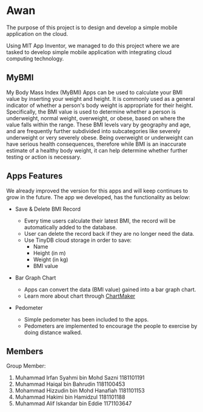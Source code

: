 # Awan

The purpose of this project is to design and develop a simple mobile application on the cloud.

Using MIT App Inventor, we managed to do this project where we are tasked to develop simple mobile application with integrating cloud computing technology.

## MyBMI

My Body Mass Index (MyBMI) Apps can be used to calculate your BMI value by inserting your weight and height. It is commonly used as a general 
indicator of whether a person's body weight is appropriate for their height. Specifically, the BMI value is used to determine whether a 
person is underweight, normal weight, overweight, or obese, based on where the value falls within the range. These BMI levels vary by 
geography and age, and are frequently further subdivided into subcategories like severely underweight or very severely obese. Being overweight 
or underweight can have serious health consequences, therefore while BMI is an inaccurate estimate of a healthy body weight, it can help 
determine whether further testing or action is necessary.


## Apps Features

We already improved the version for this apps and will keep continues to grow in the future. The app we developed, has the functionality as below:

- Save & Delete BMI Record
  - Every time users calculate their latest BMI, the record will be automatically added to the database.
  - User can delete the record back if they are no longer need the data.
  - Use TinyDB cloud storage in order to save:
    - Name
    - Height (in m)
    - Weight (in kg)
    - BMI value
    
- Bar Graph Chart
  - Apps can convert the data (BMI value) gained into a bar graph chart.
  - Learn more about chart through [ChartMaker](https://github.com/MillsCS215AppInventorProj/chartmaker)

- Pedometer
  - Simple pedometer has been included to the apps.
  - Pedometers are implemented to encourage the people to exercise by doing distance walked.
 
## Members

Group Member:

 1. Muhammad Irfan Syahmi bin Mohd Sazni  1181101191
 2. Muhammad Haiqal bin Bahrudin          1181100453
 3. Mohammad Hizzudin bin Mohd Hanafiah   1181101153
 4. Muhammad Hakimi bin Hamidzul          1181101188
 5. Muhammad Alif Iskandar bin Eddie      1171103647
